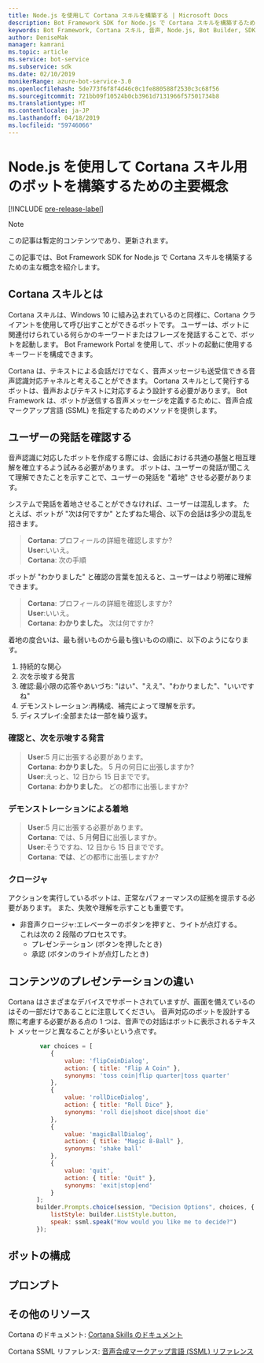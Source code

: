 ```yaml
---
title: Node.js を使用して Cortana スキルを構築する | Microsoft Docs
description: Bot Framework SDK for Node.js で Cortana スキルを構築するための主要概念について説明します。
keywords: Bot Framework, Cortana スキル, 音声, Node.js, Bot Builder, SDK, 主な概念, 主要概念
author: DeniseMak
manager: kamrani
ms.topic: article
ms.service: bot-service
ms.subservice: sdk
ms.date: 02/10/2019
monikerRange: azure-bot-service-3.0
ms.openlocfilehash: 5de773f6f8f4d46c0c1fe880588f2530c3c68f56
ms.sourcegitcommit: 721bb09f10524b0cb3961d7131966f57501734b8
ms.translationtype: HT
ms.contentlocale: ja-JP
ms.lasthandoff: 04/18/2019
ms.locfileid: "59746066"
---
```

# <a name="key-concepts-for-building-a-bot-for-cortana-skills-using-nodejs"></a>Node.js を使用して Cortana スキル用のボットを構築するための主要概念
 
[!INCLUDE [pre-release-label](../includes/pre-release-label-v3.md)]

> [!NOTE]
> この記事は暫定的コンテンツであり、更新されます。

この記事では、Bot Framework SDK for Node.js で Cortana スキルを構築するための主な概念を紹介します。 

## <a name="what-is-a-cortana-skill"></a>Cortana スキルとは
Cortana スキルは、Windows 10 に組み込まれているのと同様に、Cortana クライアントを使用して呼び出すことができるボットです。 ユーザーは、ボットに関連付けられている何らかのキーワードまたはフレーズを発話することで、ボットを起動します。 Bot Framework Portal を使用して、ボットの起動に使用するキーワードを構成できます。 

Cortana は、テキストによる会話だけでなく、音声メッセージも送受信できる音声認識対応チャネルと考えることができます。 Cortana スキルとして発行するボットは、音声およびテキストに対応するよう設計する必要があります。 Bot Framework は、ボットが送信する音声メッセージを定義するために、音声合成マークアップ言語 (SSML) を指定するためのメソッドを提供します。

## <a name="acknowledge-user-utterances"></a>ユーザーの発話を確認する 

<!-- Establishing conversational understanding -->
<!-- Placeholder: In this section, describe how you have to write your speech to sound natural -->


音声認識に対応したボットを作成する際には、会話における共通の基盤と相互理解を確立するよう試みる必要があります。 ボットは、ユーザーの発話が聞こえて理解できたことを示すことで、ユーザーの発話を "着地" させる必要があります。

システムで発話を着地させることができなければ、ユーザーは混乱します。 たとえば、ボットが "次は何ですか" とたずねた場合、以下の会話は多少の混乱を招きます。

> **Cortana**: プロフィールの詳細を確認しますか?  
> **User**:いいえ。  
> **Cortana**: 次の手順

ボットが "わかりました" と確認の言葉を加えると、ユーザーはより明確に理解できます。

> **Cortana**: プロフィールの詳細を確認しますか?  
> **User**:いいえ。  
> **Cortana**: **わかりました。** 次は何ですか?

着地の度合いは、最も弱いものから最も強いものの順に、以下のようになります。

1. 持続的な関心
2. 次を示唆する発言
3. 確認:最小限の応答やあいづち: "はい"、"ええ"、"わかりました"、"いいですね"
4. デモンストレーション:再構成、補完によって理解を示す。
5. ディスプレイ:全部または一部を繰り返す。

### <a name="acknowledgement-and-next-relevant-contribution"></a>確認と、次を示唆する発言

> **User**:5 月に出張する必要があります。  
> **Cortana**: **わかりました**。 5 月の何日に出張しますか?  
> **User**:えっと、12 日から 15 日までです。  
> **Cortana**: **わかりました**。 どの都市に出張しますか?  

### <a name="grounding-by-demonstration"></a>デモンストレーションによる着地

> **User**:5 月に出張する必要があります。  
> **Cortana**: では、5 月**何日**に出張しますか。  
> **User**:そうですね、12 日から 15 日までです。  
> **Cortana**: **では**、どの都市に出張しますか?  
    
### <a name="closure"></a>クロージャ

アクションを実行しているボットは、正常なパフォーマンスの証拠を提示する必要があります。 また、失敗や理解を示すことも重要です。 

* 非音声クロージャ:エレベーターのボタンを押すと、ライトが点灯する。  
これは次の 2 段階のプロセスです。
    * プレゼンテーション (ボタンを押したとき)
    * 承認 (ボタンのライトが点灯したとき)

## <a name="differences-in-content-presentation"></a>コンテンツのプレゼンテーションの違い
Cortana はさまざまなデバイスでサポートされていますが、画面を備えているのはその一部だけであることに注意してください。 音声対応のボットを設計する際に考慮する必要がある点の 1 つは、音声での対話はボットに表示されるテキスト メッセージと異なることが多いという点です。
<!-- If there are differences in what the bot will say, in the text vs the speak fields of a prompt or in a waterfall, for example, discuss them here.

## Speech

You bot uses the **session.say** method to speak to the user. The speak method has three overloads:
* If you pass only one parameter to **session.say**, it can be a text parameter.
* If you pass two parameters to **session.say**, it can take text and SSML.
* If you pass three parameters, the third parameter takes an options structure that specifies all the options you can pass to build an **IMessage** object.

```javascript
var bot = new builder.UniversalBot(connector, function (session) {
    session.say("Hello... I'm a decision making bot.'.", 
        ssml.speak("Hello. I can help you answer all of life's tough questions."));
    session.replaceDialog('rootMenu');
});

```
## Speech in messages

The **IMessage** object provides a **speak** property for SSML. It can be used to play a .wav file.

The **inputHint** property helps indicate to Cortana whether your bot is expecting input. If you're using a built-in prompt, this value is automatically set to the default of **expectingInput**.

The **inputHint** property can take the following values: 
* **expectingInput**: Indicates that the bot is actively expecting a response from the user. Cortana listens for the user to speak into the microphone.
* **acceptingInput**: Indicates that the bot is passively ready for input but is not waiting on a response. Cortana accepts input from the user if the user holds down the microphone button.
* **ignoringInput**: Cortana is ignoring input. Your bot may send this hint if it is actively processing a request and will ignore input from users until the request is complete.

Prompts must use the `speak:` option.

```javascript
        builder.Prompts.choice(session, "Decision Options", choices, {
            listStyle: builder.ListStyle.button,
            speak: ssml.speak("How would you like me to decide?")
        });
```

Prompts.number has *ordinal support*, meaning that you can say "the last", "the first", "the next-to-last" to choose an item in a list.

## Using synonyms

<!-- Axl Rose example -->
```javascript   
         var choices = [
            { 
                value: 'flipCoinDialog',
                action: { title: "Flip A Coin" },
                synonyms: 'toss coin|flip quarter|toss quarter'
            },
            {
                value: 'rollDiceDialog',
                action: { title: "Roll Dice" },
                synonyms: 'roll die|shoot dice|shoot die'
            },
            {
                value: 'magicBallDialog',
                action: { title: "Magic 8-Ball" },
                synonyms: 'shake ball'
            },
            {
                value: 'quit',
                action: { title: "Quit" },
                synonyms: 'exit|stop|end'
            }
        ];
        builder.Prompts.choice(session, "Decision Options", choices, {
            listStyle: builder.ListStyle.button,
            speak: ssml.speak("How would you like me to decide?")
        });
```

## <a name="configuring-your-bot"></a>ボットの構成

## <a name="prompts"></a>プロンプト

## <a name="additional-resources"></a>その他のリソース

Cortana のドキュメント: [Cortana Skills のドキュメント](/cortana/skills/)

Cortana SSML リファレンス: [音声合成マークアップ言語 (SSML) リファレンス](/cortana/skills/speech-synthesis-markup-language)
